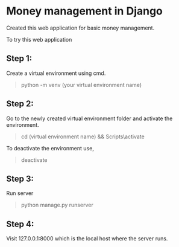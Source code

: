 # Money management in Django
Created this web application for basic money management.

To try this web application

## Step 1:
Create a virtual environment using cmd.
> python -m venv (your virtual environment name)

## Step 2:
Go to the newly created virtual environment folder and activate the environment.
> cd (virtual environment name) && Scripts\activate

To deactivate the environment use,
> deactivate

## Step 3:
Run server
> python manage.py runserver

## Step 4:
Visit 127.0.0.1:8000 which is the local host where the server runs.
